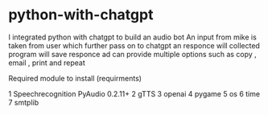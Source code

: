# python-with-chatgpt
I integrated python with chatgpt to build an audio bot 
An input from mike is taken from user which further pass on to chatgpt an responce will collected 
program will save responce ad can provide multiple options such as copy , email , print and repeat
 
Required module to install (requirments)

1 Speechrecognition PyAudio 0.2.11+ 
2 gTTS
3 openai 
4 pygame
5 os
6 time
7 smtplib
